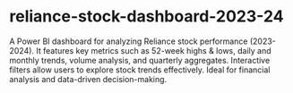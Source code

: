 # reliance-stock-dashboard-2023-24
A Power BI dashboard for analyzing Reliance stock performance (2023-2024). It features key metrics such as 52-week highs &amp; lows, daily and monthly trends, volume analysis, and quarterly aggregates. Interactive filters allow users to explore stock trends effectively. Ideal for financial analysis and data-driven decision-making.
